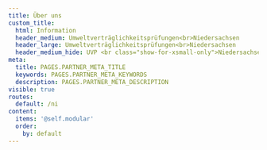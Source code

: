 ```yaml
---
title: Über uns
custom_title:
  html: Information
  header_medium: Umweltverträglichkeitsprüfungen<br>Niedersachsen
  header_large: Umweltverträglichkeitsprüfungen<br>Niedersachsen
  header_medium_hide: UVP <br class="show-for-xsmall-only">Niedersachsen
meta:
  title: PAGES.PARTNER_META_TITLE
  keywords: PAGES.PARTNER_META_KEYWORDS
  description: PAGES.PARTNER_META_DESCRIPTION
visible: true
routes:
  default: /ni
content:
  items: '@self.modular'
  order:
    by: default
---
```

